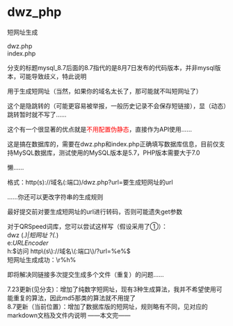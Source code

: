 # dwz_php
短网址生成

dwz.php<br>index.php

分支的标题mysql_8.7后面的8.7指代的是8月7日发布的代码版本，并非mysql版本，可能导致歧义，特此说明

用于生成短网址（当然，如果你的域名太长了，那可能就不叫短网址了）

这个是隐跳转的（可能更容易被举报，一般历史记录不会保存短链接），显（动态）跳转暂时就不写了……

这个有一个很显著的优点就是<font color=#ff0000>不用配置伪静态</font>，直接作为API使用……

这是搞在数据库的，需要在dwz.php和index.php正确填写数据库信息，目前仅支持MySQL数据库，测试使用的MySQL版本是5.7，PHP版本需要大于7.0

懒……

格式：http\(s\)://域名\(:端口\)/dwz\.php\?url\=要生成短网址的url

......你还可以更改字符串的生成规则

最好提交前对要生成短网址的url进行转码，否则可能遗失get参数

对于QRSpeed词库，您可以尝试这样写（假设采用了①）：<br>
dwz (.*)|短网址 ?(.*)<br>
e:$URLEncoder %括号1%$<br>
h:$访问 http\(s\)://域名\(:端口\)/?url=%e%$<br>
短网址生成成功：\\r%h%

即将解决同链接多次提交生成多个文件（重复）的问题……

7.23更新(见分支)：增加了纯数字短网址，现有3种生成算法，我并不希望使用可能重复的算法，因此md5那类的算法就不用提了<br>
8.7更新（当前位置）：增加了数据库版的短网址，规则略有不同，见对应的markdown文档及文件内说明
——本文完——
